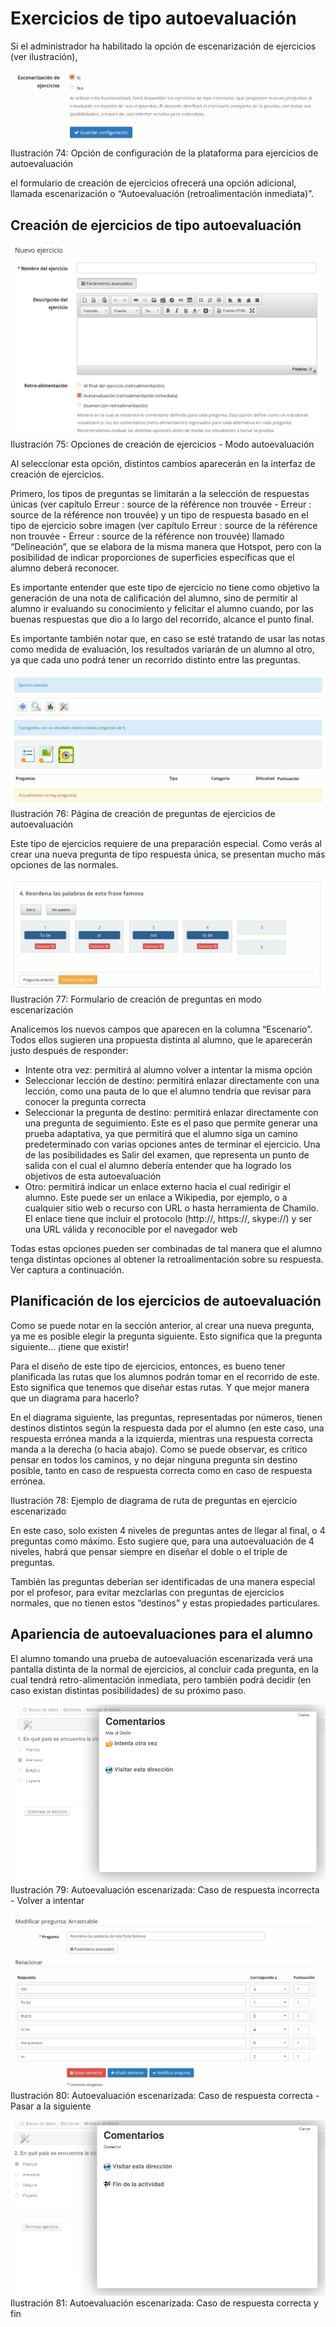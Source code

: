 # Exercicios de tipo autoevaluación

Si el administrador ha habilitado la opción de escenarización de ejercicios \(ver ilustración\),

![](../../.gitbook/assets/image59%20%283%29.png)Ilustración 74: Opción de configuración de la plataforma para ejercicios de autoevaluación

el formulario de creación de ejercicios ofrecerá una opción adicional, llamada escenarización o “Autoevaluación \(retroalimentación inmediata\)”.

## Creación de ejercicios de tipo autoevaluación <a id="creaci-n-de-ejercicios-de-tipo-autoevaluaci-n"></a>

![](../../.gitbook/assets/image60%20%283%29.png)Ilustración 75: Opciones de creación de ejercicios - Modo autoevaluación

Al seleccionar esta opción, distintos cambios aparecerán en la interfaz de creación de ejercicios.

Primero, los tipos de preguntas se limitarán a la selección de respuestas únicas \(ver capítulo Erreur : source de la référence non trouvée - Erreur : source de la référence non trouvée\) y un tipo de respuesta basado en el tipo de ejercicio sobre imagen \(ver capítulo Erreur : source de la référence non trouvée - Erreur : source de la référence non trouvée\) llamado “Delineación”, que se elabora de la misma manera que Hotspot, pero con la posibilidad de indicar proporciones de superficies específicas que el alumno deberá reconocer.

Es importante entender que este tipo de ejercicio no tiene como objetivo la generación de una nota de calificación del alumno, sino de permitir al alumno ir evaluando su conocimiento y felicitar el alumno cuando, por las buenas respuestas que dio a lo largo del recorrido, alcance el punto final.

Es importante también notar que, en caso se esté tratando de usar las notas como medida de evaluación, los resultados variarán de un alumno al otro, ya que cada uno podrá tener un recorrido distinto entre las preguntas.

![](../../.gitbook/assets/image61%20%283%29.png)Ilustración 76: Página de creación de preguntas de ejercicios de autoevaluación

Este tipo de ejercicios requiere de una preparación especial. Como verás al crear una nueva pregunta de tipo respuesta única, se presentan mucho más opciones de las normales.

![](../../.gitbook/assets/image62%20%283%29.png)Ilustración 77: Formulario de creación de preguntas en modo escenarización

Analicemos los nuevos campos que aparecen en la columna “Escenario”. Todos ellos sugieren una propuesta distinta al alumno, que le aparecerán justo después de responder:

* Intente otra vez: permitirá al alumno volver a intentar la misma opción
* Seleccionar lección de destino: permitirá enlazar directamente con una lección, como una pauta de lo que el alumno tendría que revisar para conocer la pregunta correcta
* Seleccionar la pregunta de destino: permitirá enlazar directamente con una pregunta de seguimiento. Este es el paso que permite generar una prueba adaptativa, ya que permitirá que el alumno siga un camino predeterminado con varias opciones antes de terminar el ejercicio. Una de las posibilidades es Salir del examen, que representa un punto de salida con el cual el alumno debería entender que ha logrado los objetivos de esta autoevaluación
* Otro: permitirá indicar un enlace externo hacia el cual redirigir el alumno. Este puede ser un enlace a Wikipedia, por ejemplo, o a cualquier sitio web o recurso con URL o hasta herramienta de Chamilo. El enlace tiene que incluir el protocolo \(http://, https://, skype://\) y ser una URL válida y reconocible por el navegador web

Todas estas opciones pueden ser combinadas de tal manera que el alumno tenga distintas opciones al obtener la retroalimentación sobre su respuesta. Ver captura a continuación.

## Planificación de los ejercicios de autoevaluación <a id="planificaci-n-de-los-ejercicios-de-autoevaluaci-n"></a>

Como se puede notar en la sección anterior, al crear una nueva pregunta, ya me es posible elegir la pregunta siguiente. Esto significa que la pregunta siguiente… ¡tiene que existir!

Para el diseño de este tipo de ejercicios, entonces, es bueno tener planificada las rutas que los alumnos podrán tomar en el recorrido de este. Esto significa que tenemos que diseñar estas rutas. Y que mejor manera que un diagrama para hacerlo?

En el diagrama siguiente, las preguntas, representadas por números, tienen destinos distintos según la respuesta dada por el alumno \(en este caso, una respuesta errónea manda a la izquierda, mientras una respuesta correcta manda a la derecha \(o hacia abajo\). Como se puede observar, es crítico pensar en todos los caminos, y no dejar ninguna pregunta sin destino posible, tanto en caso de respuesta correcta como en caso de respuesta errónea.

Ilustración 78: Ejemplo de diagrama de ruta de preguntas en ejercicio escenarizado

En este caso, solo existen 4 niveles de preguntas antes de llegar al final, o 4 preguntas como máximo. Esto sugiere que, para una autoevaluación de 4 niveles, habrá que pensar siempre en diseñar el doble o el triple de preguntas.

También las preguntas deberían ser identificadas de una manera especial por el profesor, para evitar mezclarlas con preguntas de ejercicios normales, que no tienen estos “destinos” y estas propiedades particulares.

## Apariencia de autoevaluaciones para el alumno <a id="apariencia-de-autoevaluaciones-para-el-alumno"></a>

El alumno tomando una prueba de autoevaluación escenarizada verá una pantalla distinta de la normal de ejercicios, al concluir cada pregunta, en la cual tendrá retro-alimentación inmediata, pero también podrá decidir \(en caso existan distintas posibilidades\) de su próximo paso.

![](../../.gitbook/assets/image63%20%283%29.png)Ilustración 79: Autoevaluación escenarizada: Caso de respuesta incorrecta - Volver a intentar

![](../../.gitbook/assets/image64%20%283%29.png)Ilustración 80: Autoevaluación escenarizada: Caso de respuesta correcta - Pasar a la siguiente

![](../../.gitbook/assets/image65%20%283%29.png)Ilustración 81: Autoevaluación escenarizada: Caso de respuesta correcta y fin

